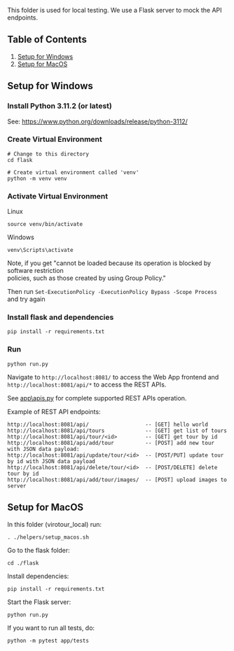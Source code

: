 This folder is used for local testing. We use a Flask server to mock the API endpoints.

## Table of Contents
1. [Setup for Windows](#setup-for-windows)
1. [Setup for MacOS](#setup-for-macos)

## Setup for Windows

### Install Python 3.11.2 (or latest)

See: https://www.python.org/downloads/release/python-3112/

### Create Virtual Environment

```
# Change to this directory
cd flask

# Create virtual environment called 'venv'
python -m venv venv
```

### Activate Virtual Environment

Linux
```
source venv/bin/activate
```

Windows
```
venv\Scripts\activate
```

Note, if you get "cannot be loaded because its operation is blocked by software restriction       
policies, such as those created by using Group Policy."

Then run ```Set-ExecutionPolicy -ExecutionPolicy Bypass -Scope Process``` and try again

### Install flask and dependencies

```
pip install -r requirements.txt
```

### Run

```
python run.py
```

Navigate to `http://localhost:8081/` to access the Web App frontend and `http://localhost:8081/api/*` to access the REST APIs.

See [app\apis.py](vsp/apis.py) for complete supported REST APIs operation.

Example of REST API endpoints:

```
http://localhost:8081/api/                  -- [GET] hello world
http://localhost:8081/api/tours             -- [GET] get list of tours
http://localhost:8081/api/tour/<id>         -- [GET] get tour by id
http://localhost:8081/api/add/tour          -- [POST] add new tour with JSON data payload:
http://localhost:8081/api/update/tour/<id>  -- [POST/PUT] update tour by id with JSON data payload
http://localhost:8081/api/delete/tour/<id>  -- [POST/DELETE] delete tour by id
http://localhost:8081/api/add/tour/images/  -- [POST] upload images to server

```

## Setup for MacOS

In this folder (virotour_local) run:
```
. ./helpers/setup_macos.sh
```
Go to the flask folder:
```
cd ./flask
```
Install dependencies:
```
pip install -r requirements.txt
```
Start the Flask server:
```
python run.py
```
If you want to run all tests, do:
```
python -m pytest app/tests 
```